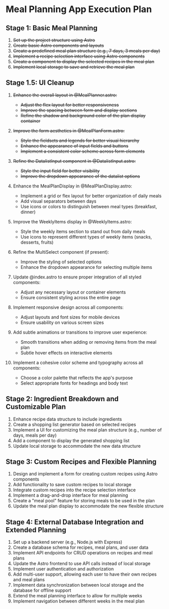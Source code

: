 # Meal Planning App Execution Plan

## Stage 1: Basic Meal Planning

1. ~~Set up the project structure using Astro~~
2. ~~Create basic Astro components and layouts~~
3. ~~Create a predefined meal plan structure (e.g., 7 days, 3 meals per day)~~
4. ~~Implement a recipe selection interface using Astro components~~
5. ~~Create a component to display the selected recipes in the meal plan~~
6. ~~Implement local storage to save and retrieve the meal plan~~

## Stage 1.5: UI Cleanup

1. ~~Enhance the overall layout in @MealPlanner.astro:~~
   - ~~Adjust the flex layout for better responsiveness~~
   - ~~Improve the spacing between form and display sections~~
   - ~~Refine the shadow and background color of the plan display container~~

2. ~~Improve the form aesthetics in @MealPlanForm.astro:~~
   - ~~Style the fieldsets and legends for better visual hierarchy~~
   - ~~Enhance the appearance of input fields and buttons~~
   - ~~Implement a consistent color scheme across form elements~~

3. ~~Refine the DatalistInput component in @DatalistInput.astro:~~
   - ~~Style the input field for better visibility~~
   - ~~Improve the dropdown appearance of the datalist options~~

4. Enhance the MealPlanDisplay in @MealPlanDisplay.astro:
   - Implement a grid or flex layout for better organization of daily meals
   - Add visual separators between days
   - Use icons or colors to distinguish between meal types (breakfast, dinner)

5. Improve the WeeklyItems display in @WeeklyItems.astro:
   - Style the weekly items section to stand out from daily meals
   - Use icons to represent different types of weekly items (snacks, desserts, fruits)

6. Refine the MultiSelect component (if present):
   - Improve the styling of selected options
   - Enhance the dropdown appearance for selecting multiple items

7. Update @index.astro to ensure proper integration of all styled components:
   - Adjust any necessary layout or container elements
   - Ensure consistent styling across the entire page

8. Implement responsive design across all components:
   - Adjust layouts and font sizes for mobile devices
   - Ensure usability on various screen sizes

9. Add subtle animations or transitions to improve user experience:
   - Smooth transitions when adding or removing items from the meal plan
   - Subtle hover effects on interactive elements

10. Implement a cohesive color scheme and typography across all components:
    - Choose a color palette that reflects the app's purpose
    - Select appropriate fonts for headings and body text

## Stage 2: Ingredient Breakdown and Customizable Plan

1. Enhance recipe data structure to include ingredients
2. Create a shopping list generator based on selected recipes
3. Implement a UI for customizing the meal plan structure (e.g., number of days, meals per day)
4. Add a component to display the generated shopping list
5. Update local storage to accommodate the new data structure

## Stage 3: Custom Recipes and Flexible Planning

1. Design and implement a form for creating custom recipes using Astro components
2. Add functionality to save custom recipes to local storage
3. Integrate custom recipes into the recipe selection interface
4. Implement a drag-and-drop interface for meal planning
5. Create a "meal pool" feature for storing meals to be used in the plan
6. Update the meal plan display to accommodate the new flexible structure

## Stage 4: External Database Integration and Extended Planning

1. Set up a backend server (e.g., Node.js with Express)
2. Create a database schema for recipes, meal plans, and user data
3. Implement API endpoints for CRUD operations on recipes and meal plans
4. Update the Astro frontend to use API calls instead of local storage
5. Implement user authentication and authorization
6. Add multi-user support, allowing each user to have their own recipes and meal plans
7. Implement data synchronization between local storage and the database for offline support
8. Extend the meal planning interface to allow for multiple weeks
9. Implement navigation between different weeks in the meal plan

